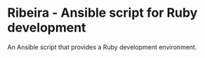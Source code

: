 # Ribeira - Ansible script for Ruby development

An Ansible script that provides a Ruby development environment.

